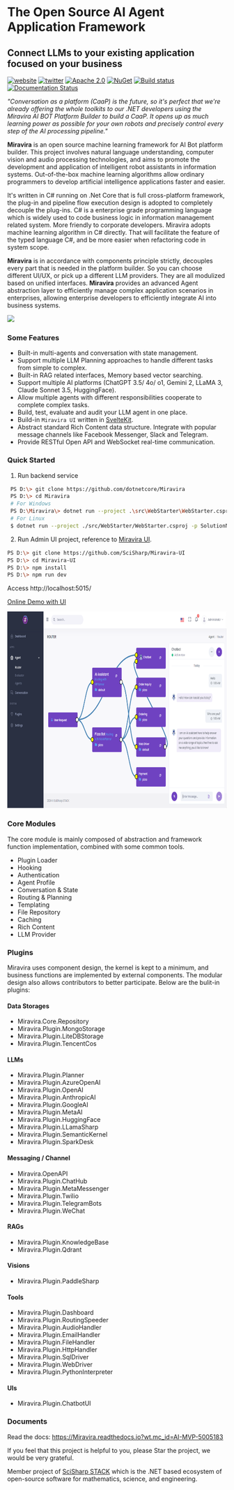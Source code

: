 # The Open Source AI Agent Application Framework
## Connect LLMs to your existing application focused on your business

[![website](https://img.shields.io/hexpm/l/plug.svg)](https://www.miravira.tech/)
[![twitter](https://img.shields.io/hexpm/l/plug.svg)](https://x.com/miravira_ai)
[![Apache 2.0](https://img.shields.io/hexpm/l/plug.svg)](https://raw.githubusercontent.com/Oceania2018/Miravira/master/LICENSE) 
[![NuGet](https://img.shields.io/nuget/dt/Miravira.Core.svg)](https://www.nuget.org/packages/Miravira.Core) 
[![Build status](https://ci.appveyor.com/api/projects/status/qx2dx5ca5hjqodm5?svg=true)](https://ci.appveyor.com/project/Haiping-Chen/Miravira)
[![Documentation Status](https://readthedocs.org/projects/Miravira/badge/?version=latest)](https://Miravira.readthedocs.io/en/latest/?badge=latest)

*"Conversation as a platform (CaaP) is the future, so it's perfect that we're already offering the whole toolkits to our .NET developers using the Miravira AI BOT Platform Builder to build a CaaP. It opens up as much learning power as possible for your own robots and precisely control every step of the AI processing pipeline."*
    
**Miravira** is an open source machine learning framework for AI Bot platform builder. This project involves natural language understanding, computer vision and audio processing technologies, and aims to promote the development and application of intelligent robot assistants in information systems. Out-of-the-box machine learning algorithms allow ordinary programmers to develop artificial intelligence applications faster and easier. 

It's written in C# running on .Net Core that is full cross-platform framework, the plug-in and pipeline flow execution design is adopted to completely decouple the plug-ins. C# is a enterprise grade programming language which is widely used to code business logic in information management related system. More friendly to corporate developers. Miravira adopts machine learning algorithm in C# directly. That will facilitate the feature of the typed language C#, and be more easier when refactoring code in system scope. 

**Miravira** is in accordance with components principle strictly, decouples every part that is needed in the platform builder. So you can choose different UI/UX, or pick up a different LLM providers. They are all modulized based on unified interfaces. **Miravira** provides an advanced Agent abstraction layer to efficiently manage complex application scenarios in enterprises, allowing enterprise developers to efficiently integrate AI into business systems.

![](./docs/architecture/assets/Miravira_diagram.png)

### Some Features

* Built-in multi-agents and conversation with state management.
* Support multiple LLM Planning approaches to handle different tasks from simple to complex.
* Built-in RAG related interfaces, Memory based vector searching.
* Support multiple AI platforms (ChatGPT 3.5/ 4o/ o1, Gemini 2, LLaMA 3, Claude Sonnet 3.5, HuggingFace).
* Allow multiple agents with different responsibilities cooperate to complete complex tasks. 
* Build, test, evaluate and audit your LLM agent in one place.
* Build-in `Miravira UI` written in [SvelteKit](https://kit.svelte.dev/).
* Abstract standard Rich Content data structure. Integrate with popular message channels like Facebook Messenger, Slack and Telegram.
* Provide RESTful Open API and WebSocket real-time communication.

### Quick Started
1. Run backend service
```sh
 PS D:\> git clone https://github.com/dotnetcore/Miravira
 PS D:\> cd Miravira
 # For Windows
 PS D:\Miravira\> dotnet run --project .\src\WebStarter\WebStarter.csproj -p SolutionName=Miravira
 # For Linux
 $ dotnet run --project ./src/WebStarter/WebStarter.csproj -p SolutionName=Miravira
```

2. Run Admin UI project, reference to [Miravira UI](https://github.com/SciSharp/Miravira-UI).
```sh
PS D:\> git clone https://github.com/SciSharp/Miravira-UI
PS D:\> cd Miravira-UI
PS D:\> npm install
PS D:\> npm run dev
```

Access http://localhost:5015/ 

[Online Demo with UI](https://Miravira.azurewebsites.net/?wt.mc_id=AI-MVP-5005183)

<img src="./docs/static/screenshots/agent-builder-agents.png" height="450px"/>

### Core Modules

The core module is mainly composed of abstraction and framework function implementation, combined with some common tools.

- Plugin Loader
- Hooking
- Authentication
- Agent Profile
- Conversation & State
- Routing & Planning
- Templating
- File Repository
- Caching
- Rich Content
- LLM Provider


### Plugins

Miravira uses component design, the kernel is kept to a minimum, and business functions are implemented by external components. The modular design also allows contributors to better participate. Below are the bulit-in plugins:

#### Data Storages
- Miravira.Core.Repository
- Miravira.Plugin.MongoStorage
- Miravira.Plugin.LiteDBStorage
- Miravira.Plugin.TencentCos

#### LLMs
- Miravira.Plugin.Planner
- Miravira.Plugin.AzureOpenAI
- Miravira.Plugin.OpenAI
- Miravira.Plugin.AnthropicAI
- Miravira.Plugin.GoogleAI
- Miravira.Plugin.MetaAI
- Miravira.Plugin.HuggingFace
- Miravira.Plugin.LLamaSharp
- Miravira.Plugin.SemanticKernel
- Miravira.Plugin.SparkDesk

#### Messaging / Channel
- Miravira.OpenAPI
- Miravira.Plugin.ChatHub
- Miravira.Plugin.MetaMessenger
- Miravira.Plugin.Twilio
- Miravira.Plugin.TelegramBots
- Miravira.Plugin.WeChat
  
#### RAGs
- Miravira.Plugin.KnowledgeBase
- Miravira.Plugin.Qdrant

#### Visions
- Miravira.Plugin.PaddleSharp

#### Tools
- Miravira.Plugin.Dashboard
- Miravira.Plugin.RoutingSpeeder
- Miravira.Plugin.AudioHandler
- Miravira.Plugin.EmailHandler
- Miravira.Plugin.FileHandler
- Miravira.Plugin.HttpHandler
- Miravira.Plugin.SqlDriver
- Miravira.Plugin.WebDriver
- Miravira.Plugin.PythonInterpreter

#### UIs
- Miravira.Plugin.ChatbotUI

### Documents

Read the docs: https://Miravira.readthedocs.io?wt.mc_id=AI-MVP-5005183

If you feel that this project is helpful to you, please Star the project, we would be very grateful.

Member project of [SciSharp STACK](https://github.com/SciSharp) which is the .NET based ecosystem of open-source software for mathematics, science, and engineering.
